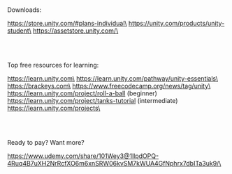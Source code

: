 <br>

Downloads:

https://store.unity.com/#plans-individual\
https://unity.com/products/unity-student\
https://assetstore.unity.com/\

<br>

<br>

Top free resources for learning:

https://learn.unity.com\
https://learn.unity.com/pathway/unity-essentials\
https://brackeys.com\
https://www.freecodecamp.org/news/tag/unity\
https://learn.unity.com/project/roll-a-ball (beginner)\
https://learn.unity.com/project/tanks-tutorial (intermediate)\
https://learn.unity.com/projects\

<br>

<br>

Ready to pay? Want more?

https://www.udemy.com/share/101Wey3@1llpdOPQ-4Ruq4B7uXH2NrRcfXO6m6xnSRW06kvSM7kWUA4GfNphrx7dbITa3uk9/\

<br>
